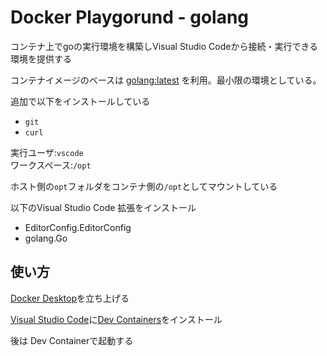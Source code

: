 # Docker Playgorund - golang

コンテナ上でgoの実行環境を構築しVisual Studio Codeから接続・実行できる環境を提供する

コンテナイメージのベースは
[golang:latest](https://hub.docker.com/_/golang)
を利用。最小限の環境としている。

追加で以下をインストールしている

* `git`
* `curl`

実行ユーザ:`vscode`  
ワークスペース:`/opt`  

ホスト側の`opt`フォルダをコンテナ側の`/opt`としてマウントしている

以下のVisual Studio Code 拡張をインストール

* EditorConfig.EditorConfig
* golang.Go

## 使い方

[Docker Desktop](https://www.docker.com/products/docker-desktop/)を立ち上げる

[Visual Studio Code](https://azure.microsoft.com/ja-jp/products/visual-studio-code/)に[Dev Containers](https://marketplace.visualstudio.com/items?itemName=ms-vscode-remote.remote-containers)をインストール

後は Dev Containerで起動する
